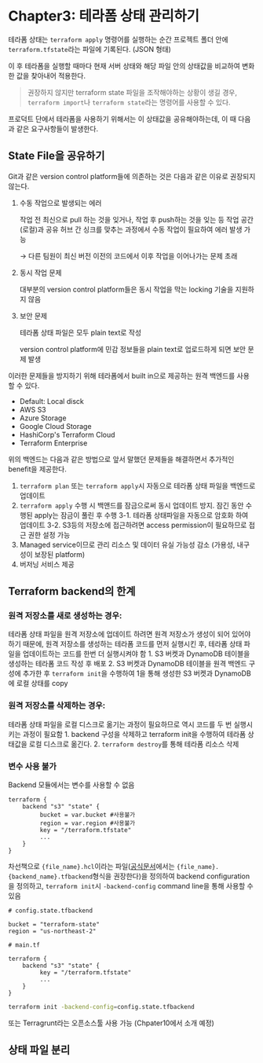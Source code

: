 # Chapter3: 테라폼 상태 관리하기

테라폼 상태는 `terraform apply` 명령어를 실행하는 순간 프로젝트 폴더 안에 `terraform.tfstate`라는 파일에 기록된다. (JSON 형태)

이 후 테라폼을 실행할 때마다 현재 서버 상태와 해당 파일 안의 상태값을 비교하여 변화한 값을 찾아내어 적용한다.

> 권장하지 않지만 terraform state 파일을 조작해야하는 상황이 생길 경우, `terraform import`나 `terraform state`라는 명령어를 사용할 수 있다.

프로덕트 단에서 테라폼을 사용하기 위해서는 이 상태값을 공유해야하는데, 이 때 다음과 같은 요구사항들이 발생한다.

## State File을 공유하기

Git과 같은 version control platform들에 의존하는 것은 다음과 같은 이유로 권장되지 않는다.

1. 수동 작업으로 발생되는 에러

     작업 전 최신으로 pull 하는 것을 잊거나, 작업 후 push하는 것을 잊는 등 작업 공간(로컬)과 공유 허브 간 싱크를 맞추는 과정에서 수동 작업이 필요하여 에러 발생 가능

     → 다른 팀원이 최신 버전 이전의 코드에서 이후 작업을 이어나가는 문제 초래
    
2. 동시 작업 문제

     대부분의 version control platform들은 동시 작업을 막는 locking 기술을 지원하지 않음

3. 보안 문제

     테라폼 상태 파일은 모두 plain text로 작성

     version control platform에 민감 정보들을 plain text로 업로드하게 되면 보안 문제 발생

이러한 문제들을 방지하기 위해 테라폼에서 built in으로 제공하는 원격 백엔드를 사용할 수 있다.
- Default: Local disck
- AWS S3
- Azure Storage
- Google Cloud Storage
- HashiCorp's Terraform Cloud
- Terraform Enterprise

위의 백엔드는 다음과 같은 방법으로 앞서 말했던 문제들을 해결하면서 추가적인 benefit을 제공한다.

1. `terraform plan` 또는 `terraform apply`시 자동으로 테라폼 상태 파일을 백엔드로 업데이트
2. `terraform apply` 수행 시 백앤드를 잠금으로써 동시 업데이트 방지. 잠긴 동안 수행된 apply는 잠금이 풀린 후 수행
3-1. 테라폼 상태파일을 자동으로 암호화 하여 업데이트
3-2. S3등의 저장소에 접근하려면 access permission이 필요하므로 접근 권한 설정 가능
4. Managed service이므로 관리 리소스 및 데이터 유실 가능성 감소 (가용성, 내구성이 보장된 platform)
5. 버저닝 서비스 제공

## Terraform backend의 한계

### 원격 저장소를 새로 생성하는 경우:
 테라폼 상태 파일을 원격 저장소에 업데이트 하려면 원격 저장소가 생성이 되어 있어야하기 때문에, 원격 저장소를 생성하는 테라폼 코드를 먼저 실행시킨 후, 테라폼 상태 파일을 업데이트하는 코드를 한번 더 실행시켜야 함
     1. S3 버켓과 DynamoDB 테이블을 생성하는 테라폼 코드 작성 후 배포
     2. S3 버켓과 DynamoDB 테이블을 원격 백엔드 구성에 추가한 후 `terraform init`을 수행하여 1을 통해 생성한 S3 버켓과 DynamoDB에 로컬 상태를 copy

### 원격 저장소를 삭제하는 경우:
 테라폼 상태 파일을 로컬 디스크로 옮기는 과정이 필요하므로 역시 코드를 두 번 실행시키는 과정이 필요함
     1. backend 구성을 삭제하고 terraform init을 수행하여 테라폼 상태값을 로컬 디스크로 옮긴다.
     2. `terraform destroy`를 통해 테라폼 리소스 삭제

### 변수 사용 불가
 Backend 모듈에서는 변수를 사용할 수 없음
 ```
 terraform {
     backend "s3" "state" {
          bucket = var.bucket #사용불가
          region = var.region #사용불가
          key = "/terraform.tfstate"
          ...
     }
 }
 ```
 차선책으로 `{file_name}.hcl`이라는 파일([공식문서](https://developer.hashicorp.com/terraform/language/settings/backends/configuration#partial-configuration)에서는 `{file_name}.{backend_name}.tfbackend`형식을 권장한다)을 정의하여 backend configuration을 정의하고, `terraform init`시 `-backend-config` command line을 통해 사용할 수 있음
 ```
 # config.state.tfbackend
 
 bucket = "terraform-state"
 region = "us-northeast-2"
 ```

 ```
 # main.tf

 terraform {
     backend "s3" "state" {
          key = "/terraform.tfstate"
          ...
     }
 }
 ```

 ```bash
 terraform init -backend-config=config.state.tfbackend
 ```
 또는 Terragrunt라는 오픈소스툴 사용 가능 (Chpater10에서 소개 예정)

## 상태 파일 분리

